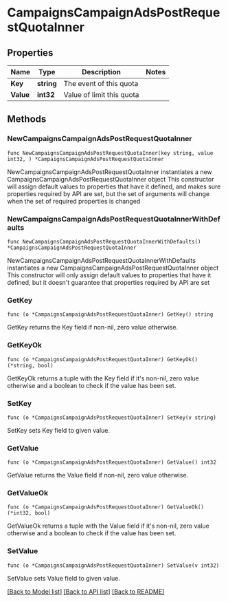 # CampaignsCampaignAdsPostRequestQuotaInner

## Properties

Name | Type | Description | Notes
------------ | ------------- | ------------- | -------------
**Key** | **string** | The event of this quota | 
**Value** | **int32** | Value of limit this quota | 

## Methods

### NewCampaignsCampaignAdsPostRequestQuotaInner

`func NewCampaignsCampaignAdsPostRequestQuotaInner(key string, value int32, ) *CampaignsCampaignAdsPostRequestQuotaInner`

NewCampaignsCampaignAdsPostRequestQuotaInner instantiates a new CampaignsCampaignAdsPostRequestQuotaInner object
This constructor will assign default values to properties that have it defined,
and makes sure properties required by API are set, but the set of arguments
will change when the set of required properties is changed

### NewCampaignsCampaignAdsPostRequestQuotaInnerWithDefaults

`func NewCampaignsCampaignAdsPostRequestQuotaInnerWithDefaults() *CampaignsCampaignAdsPostRequestQuotaInner`

NewCampaignsCampaignAdsPostRequestQuotaInnerWithDefaults instantiates a new CampaignsCampaignAdsPostRequestQuotaInner object
This constructor will only assign default values to properties that have it defined,
but it doesn't guarantee that properties required by API are set

### GetKey

`func (o *CampaignsCampaignAdsPostRequestQuotaInner) GetKey() string`

GetKey returns the Key field if non-nil, zero value otherwise.

### GetKeyOk

`func (o *CampaignsCampaignAdsPostRequestQuotaInner) GetKeyOk() (*string, bool)`

GetKeyOk returns a tuple with the Key field if it's non-nil, zero value otherwise
and a boolean to check if the value has been set.

### SetKey

`func (o *CampaignsCampaignAdsPostRequestQuotaInner) SetKey(v string)`

SetKey sets Key field to given value.


### GetValue

`func (o *CampaignsCampaignAdsPostRequestQuotaInner) GetValue() int32`

GetValue returns the Value field if non-nil, zero value otherwise.

### GetValueOk

`func (o *CampaignsCampaignAdsPostRequestQuotaInner) GetValueOk() (*int32, bool)`

GetValueOk returns a tuple with the Value field if it's non-nil, zero value otherwise
and a boolean to check if the value has been set.

### SetValue

`func (o *CampaignsCampaignAdsPostRequestQuotaInner) SetValue(v int32)`

SetValue sets Value field to given value.



[[Back to Model list]](../README.md#documentation-for-models) [[Back to API list]](../README.md#documentation-for-api-endpoints) [[Back to README]](../README.md)


